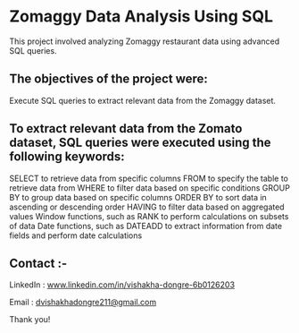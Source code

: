 # Zomaggy Data Analysis Using SQL
This project involved analyzing Zomaggy restaurant data using advanced SQL queries. 

## The objectives of the project were:
Execute SQL queries to extract relevant data from the Zomaggy dataset.

## To extract relevant data from the Zomato dataset, SQL queries were executed using the following keywords:
SELECT to retrieve data from specific columns 
FROM to specify the table to retrieve data from 
WHERE to filter data based on specific conditions 
GROUP BY to group data based on specific columns 
ORDER BY to sort data in ascending or descending order 
HAVING to filter data based on aggregated values Window functions, such as RANK to perform calculations on subsets of data Date functions, such as DATEADD to extract information from date fields and perform date calculations

## Contact :-
LinkedIn : www.linkedin.com/in/vishakha-dongre-6b0126203

Email : dvishakhadongre211@gmail.com

Thank you!
